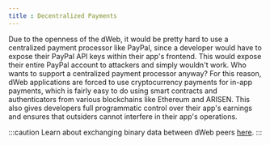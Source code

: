```yaml
---
title : Decentralized Payments
---
```


Due to the openness of the dWeb, it would be pretty hard to use a centralized payment processor like PayPal, since a developer would have to expose their PayPal API keys within their app's frontend. This would expose their entire PayPal account to attackers and simply wouldn't work. Who wants to support a centralized payment processor anyway? For this reason, dWeb applications are forced to use cryptocurrency payments for in-app payments, which is fairly easy to do using smart contracts and authenticators from various blockchains like Ethereum and ARISEN. This also gives developers full programmatic control over their app's earnings and ensures that outsiders cannot interfere in their app's operations.

:::caution
Learn about exchanging binary data between dWeb peers [here](/basics/data-messaging).
:::
